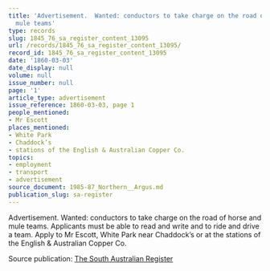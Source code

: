 ```yaml
---
title: 'Advertisement.  Wanted: conductors to take charge on the road of horse and
  mule teams'
type: records
slug: 1845_76_sa_register_content_13095
url: /records/1845_76_sa_register_content_13095/
record_id: 1845_76_sa_register_content_13095
date: '1860-03-03'
date_display: null
volume: null
issue_number: null
page: '1'
article_type: advertisement
issue_reference: 1860-03-03, page 1
people_mentioned:
- Mr Escott
places_mentioned:
- White Park
- Chaddock’s
- stations of the English & Australian Copper Co.
topics:
- employment
- transport
- advertisement
source_document: 1985-87_Northern__Argus.md
publication_slug: sa-register
---
```


Advertisement.  Wanted: conductors to take charge on the road of horse and mule teams.  Applicants must be able to read and write and to ride and drive a team.  Apply to Mr Escott, White Park near Chaddock’s or at the stations of the English & Australian Copper Co.

Source publication: [The South Australian Register](/publications/sa-register/)
